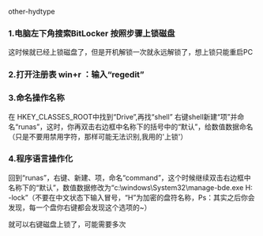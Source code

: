other-hydtype
### 1.电脑左下角搜索BitLocker 按照步骤上锁磁盘
这时候就已经上锁磁盘了，但是开机解锁一次就永远解锁了，想上锁只能重启PC

### 2.打开注册表 win+r ：输入“regedit”

### 3.命名操作名称
在 HKEY_CLASSES_ROOT中找到“Drive”,再找“shell” 右键shell新建“项”并命名“runas”，这时，你再双击右边框中名称下的括号中的“默认”，给数值数据命名（只是不要用禁用字符，那样可能无法识别,我用的'上锁'）

### 4.程序语言操作化
回到“runas”，右键、新建、项，命名“command”，这个时候继续双击右边框中名称下的“默认”，数值数据修改为“c:\windows\System32\manage-bde.exe H: -lock”（不要在中文状态下输入冒号，“H”为加密的盘符名称，Ps：其实之后你会发现，每一个盘你右键都会发现这个选项的~）

就可以右键磁盘上锁了，可能需要多次
